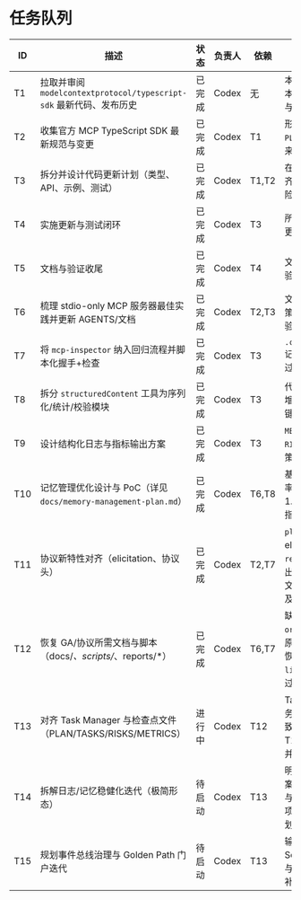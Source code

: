 # 任务队列

| ID | 描述 | 状态 | 负责人 | 依赖 | 验收标准 |
| --- | --- | --- | --- | --- | --- |
| T1 | 拉取并审阅 `modelcontextprotocol/typescript-sdk` 最新代码、发布历史 | 已完成 | Codex | 无 | 本地存在仓库副本，梳理主要模块与版本更新点 |
| T2 | 收集官方 MCP TypeScript SDK 最新规范与变更 | 已完成 | Codex | T1 | 形成变更清单并在 `PLAN.md` 引用官方来源 |
| T3 | 拆分并设计代码更新计划（类型、API、示例、测试） | 已完成 | Codex | T1,T2 | 在 PLAN.md 中补齐子任务并评估风险 |
| T4 | 实施更新与测试闭环 | 已完成 | Codex | T3 | 所有目标模块完成更新且测试通过 |
| T5 | 文档与验证收尾 | 已完成 | Codex | T4 | 文档、版本日志、验证报告更新完毕 |
| T6 | 梳理 stdio-only MCP 服务器最佳实践并更新 AGENTS/文档 | 已完成 | Codex | T2,T3 | 文档明确本地运行策略、工具顺序与验证要求 |
| T7 | 将 `mcp-inspector` 纳入回归流程并脚本化握手+检查 | 已完成 | Codex | T3 | `.codex/testing.md` 记录组合命令及通过结果 |
| T8 | 拆分 `structuredContent` 工具为序列化/统计/校验模块 | 已完成 | Codex | T3 | 代码完成拆分并新增单元测试覆盖关键分支 |
| T9 | 设计结构化日志与指标输出方案 | 已完成 | Codex | T3 | `METRICS.md` 与 `RISKS.md` 更新日志策略及监控指标 |
| T10 | 记忆管理优化设计与 PoC（详见 `docs/memory-management-plan.md`） | 已完成 | Codex | T6,T8 | 基准脚本产出压缩率58%、命中率1.0，并更新文档与指标 |
| T11 | 协议新特性对齐（elicitation、协议头） | 已完成 | Codex | T2,T7 | `plan_task` 支持 elicitation、`research_mode` 输出嵌入式研究上下文，新增协议校验及测试 |
| T12 | 恢复 GA/协议所需文档与脚本（docs/*、scripts/*、reports/*） | 已完成 | Codex | T6,T7 | 缺失文件从 `origin/main` 还原，`PLAN.md` 记录恢复结果，`npm run lint`/`build`/`test` 通过 |
| T13 | 对齐 Task Manager 与检查点文件（PLAN/TASKS/RISKS/METRICS） | 进行中 | Codex | T12 | Task Manager 任务与文档描述一致，新增 T14~T17 依赖链并同步验收标准 |
| T14 | 拆解日志/记忆稳健化迭代（极简形态） | 待启动 | Codex | T13 | 明确日志精简方案、记忆裁剪策略与 CLI 提示词更新项，并产出实施计划 |
| T15 | 规划事件总线治理与 Golden Path 门户迭代 | 待启动 | Codex | T13 | 输出事件总线 Schema/压测计划与门户结构草案，补充指标与风险 |

